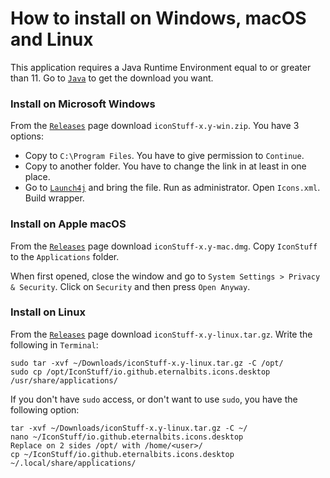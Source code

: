 # How to install on Windows, macOS and Linux

This application requires a Java Runtime Environment equal to or greater than 11.
 Go to [`Java`](https://www.oracle.com/java/technologies/downloads/) to get the download you want.

### Install on Microsoft Windows

From the [`Releases`](https://github.com/eternalbits/iconStuff/releases/) page download `iconStuff-x.y-win.zip`. You have 3 options:
* Copy to `C:\Program Files`. You have to give permission to `Continue`.
* Copy to another folder. You have to change the link in at least in one place.
* Go to [`Launch4j`](http://launch4j.sourceforge.net/) and bring the file. Run as administrator. Open `Icons.xml`. Build wrapper.

### Install on Apple macOS

From the [`Releases`](https://github.com/eternalbits/iconStuff/releases/) page download `iconStuff-x.y-mac.dmg`. Copy `IconStuff` to the `Applications` folder.
 
When first opened, close the window and go to `System Settings > Privacy & Security`. Click on `Security` and then press `Open Anyway`.

### Install on Linux

From the [`Releases`](https://github.com/eternalbits/iconStuff/releases/) page download `iconStuff-x.y-linux.tar.gz`. Write the following in `Terminal`:
````
sudo tar -xvf ~/Downloads/iconStuff-x.y-linux.tar.gz -C /opt/
sudo cp /opt/IconStuff/io.github.eternalbits.icons.desktop /usr/share/applications/
````
If you don't have `sudo` access, or don't want to use `sudo`, you have the following option:
````
tar -xvf ~/Downloads/iconStuff-x.y-linux.tar.gz -C ~/
nano ~/IconStuff/io.github.eternalbits.icons.desktop
Replace on 2 sides /opt/ with /home/<user>/
cp ~/IconStuff/io.github.eternalbits.icons.desktop ~/.local/share/applications/
````
